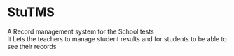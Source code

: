 # StuTMS
A Record management system for the School tests
<br>
It Lets the teachers to manage student results and for students to be able to see their records
